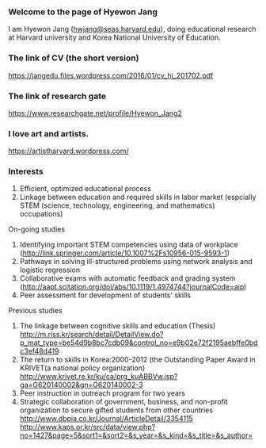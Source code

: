 ### Welcome to the page of Hyewon Jang
I am Hyewon Jang (hwjang@seas.harvard.edu), doing educational research at Harvard university and Korea National University of Education. 

### The link of CV (the short version)
https://jangedu.files.wordpress.com/2016/01/cv_hj_201702.pdf

### The link of research gate
https://www.researchgate.net/profile/Hyewon_Jang2

### I love art and artists.
https://artistharvard.wordpress.com/

### Interests
1. Efficient, optimized educational process
2. Linkage between education and required skills in labor market (espcially STEM (science, technology, engineering, and mathematics) occupations) 

On-going studies

1. Identifying important STEM competencies using data of workplace
(http://link.springer.com/article/10.1007%2Fs10956-015-9593-1)
2. Pathways in solving ill-structured problems using network analysis and logistic regression
3. Collaborative exams with automatic feedback and grading system
(http://aapt.scitation.org/doi/abs/10.1119/1.4974744?journalCode=ajp)
4. Peer assessment for development of students' skills

Previous studies

1. The linkage between cognitive skills and education (Thesis)
http://m.riss.kr/search/detail/DetailView.do?p_mat_type=be54d9b8bc7cdb09&control_no=e9b02e72f2195aebffe0bdc3ef48d419
2. The return to skills in Korea:2000-2012 (the Outstanding Paper Award in KRIVET(a national policy organization)
http://www.krivet.re.kr/ku/ca/prg_kuABBVw.jsp?ga=G620140002&gn=G620140002-3
3. Peer instruction in outreach program for two years
4. Strategic collaboration of government, business, and non-profit organization to secure gifted students from other countries
http://www.dbpia.co.kr/Journal/ArticleDetail/3354115
http://www.kaps.or.kr/src/data/view.php?no=1427&page=5&sort1=&sort2=&s_year=&s_kind=&s_title=&s_author=
